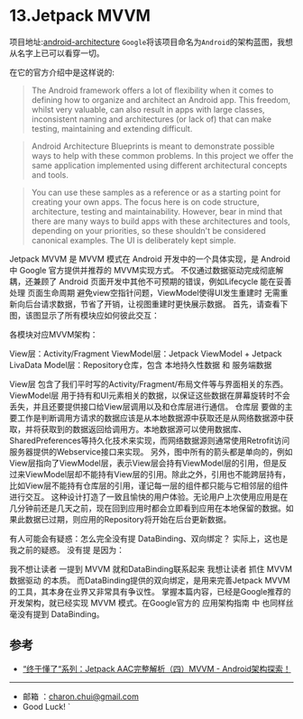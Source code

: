 # 13.Jetpack MVVM

项目地址:[android-architecture](https://github.com/googlesamples/android-architecture)
`Google`将该项目命名为`Android`的架构蓝图，我想从名字上已可以看穿一切。

在它的官方介绍中是这样说的:   

> The Android framework offers a lot of flexibility when it comes to defining how to organize and architect an Android app. This freedom, whilst very valuable, can also result in apps with large classes, inconsistent naming and architectures (or lack of) that can make testing, maintaining and extending difficult.

> Android Architecture Blueprints is meant to demonstrate possible ways to help with these common problems. In this project we offer the same application implemented using different architectural concepts and tools.

> You can use these samples as a reference or as a starting point for creating your own apps. The focus here is on code structure, architecture, testing and maintainability. However, bear in mind that there are many ways to build apps with these architectures and tools, depending on your priorities, so these shouldn't be considered canonical examples. The UI is deliberately kept simple.

Jetpack MVVM 是 MVVM 模式在 Android 开发中的一个具体实现，是 Android中 Google 官方提供并推荐的 MVVM实现方式。
不仅通过数据驱动完成彻底解耦，还兼顾了 Android 页面开发中其他不可预期的错误，例如Lifecycle 能在妥善处理 页面生命周期 避免view空指针问题，ViewModel使得UI发生重建时 无需重新向后台请求数据，节省了开销，让视图重建时更快展示数据。
首先，请查看下图，该图显示了所有模块应如何彼此交互：

各模块对应MVVM架构：

View层：Activity/Fragment
ViewModel层：Jetpack ViewModel + Jetpack LivaData
Model层：Repository仓库，包含 本地持久性数据 和 服务端数据

View层 包含了我们平时写的Activity/Fragment/布局文件等与界面相关的东西。
ViewModel层 用于持有和UI元素相关的数据，以保证这些数据在屏幕旋转时不会丢失，并且还要提供接口给View层调用以及和仓库层进行通信。
仓库层 要做的主要工作是判断调用方请求的数据应该是从本地数据源中获取还是从网络数据源中获取，并将获取到的数据返回给调用方。本地数据源可以使用数据库、SharedPreferences等持久化技术来实现，而网络数据源则通常使用Retrofit访问服务器提供的Webservice接口来实现。
另外，图中所有的箭头都是单向的，例如View层指向了ViewModel层，表示View层会持有ViewModel层的引用，但是反过来ViewModel层却不能持有View层的引用。除此之外，引用也不能跨层持有，比如View层不能持有仓库层的引用，谨记每一层的组件都只能与它相邻层的组件进行交互。
这种设计打造了一致且愉快的用户体验。无论用户上次使用应用是在几分钟前还是几天之前，现在回到应用时都会立即看到应用在本地保留的数据。如果此数据已过期，则应用的Repository将开始在后台更新数据。

有人可能会有疑惑：怎么完全没有提 DataBinding、双向绑定？
实际上，这也是我之前的疑惑。 没有提 是因为：

我不想让读者 一提到 MVVM 就和DataBinding联系起来
我想让读者 抓住 MVVM 数据驱动 的本质。
而DataBinding提供的双向绑定，是用来完善Jetpack MVVM 的工具，其本身在业界又非常具有争议性。
掌握本篇内容，已经是Google推荐的开发架构，就已经实现 MVVM 模式。在Google官方的 应用架构指南 中 也同样丝毫没有提到 DataBinding。


## 参考
- [“终于懂了“系列：Jetpack AAC完整解析（四）MVVM - Android架构探索！](https://juejin.cn/post/6921321173661777933)



---

- 邮箱 ：charon.chui@gmail.com  
- Good Luck! `